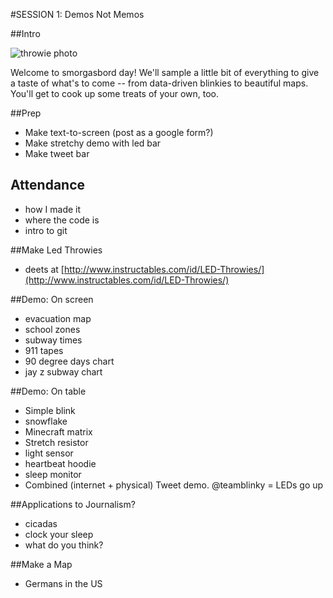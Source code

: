 #SESSION 1: Demos Not Memos

##Intro

![throwie photo](https://dl.dropboxusercontent.com/u/466610/blogelements/2-LED_Throwies.JPG)

Welcome to smorgasbord day! We'll sample a little bit of everything to give a taste of what's to come -- from data-driven blinkies to beautiful maps. You'll get to cook up some treats of your own, too.

##Prep

- Make text-to-screen (post as a google form?)
- Make stretchy demo with led bar
- Make tweet bar

## Attendance

- how I made it
- where the code is
- intro to git

##Make Led Throwies

- deets at [http://www.instructables.com/id/LED-Throwies/](http://www.instructables.com/id/LED-Throwies/)

##Demo: On screen

- evacuation map
- school zones
- subway times
- 911 tapes
- 90 degree days chart
- jay z subway chart

##Demo: On table

* Simple blink
* snowflake
* Minecraft matrix
* Stretch resistor
* light sensor
* heartbeat hoodie
* sleep monitor
* Combined (internet + physical) Tweet demo. @teamblinky = LEDs go up

##Applications to Journalism?

- cicadas
- clock your sleep
- what do you think?

##Make a Map
- Germans in the US